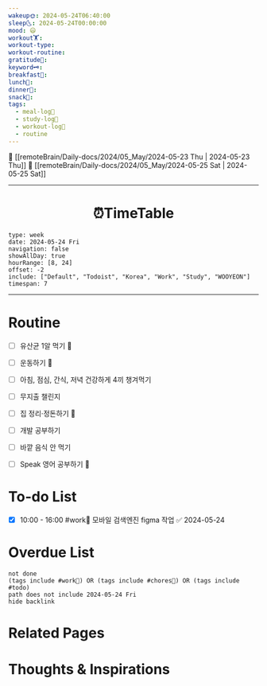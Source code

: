 ```yaml
---
wakeup🌞: 2024-05-24T06:40:00
sleep🌜: 2024-05-24T00:00:00
mood: 😃
workout🏋️: 
workout-type: 
workout-routine: 
gratitude🙏: 
keyword🗝️: 
breakfast🍳: 
lunch🍚: 
dinner🥗: 
snack🍬: 
tags:
  - meal-log📝
  - study-log📓
  - workout-log💪
  - routine
---
```


🔺 [[remoteBrain/Daily-docs/2024/05_May/2024-05-23 Thu | 2024-05-23 Thu]]
🔻 [[remoteBrain/Daily-docs/2024/05_May/2024-05-25 Sat | 2024-05-25 Sat]]
___
<h1> <center>⏰TimeTable </center> </h1>

```gEvent
type: week
date: 2024-05-24 Fri
navigation: false
showAllDay: true
hourRange: [8, 24]
offset: -2
include: ["Default", "Todoist", "Korea", "Work", "Study", "WOOYEON"]
timespan: 7
```

--- 


# Routine 

- [ ] 유산균 1알 먹기 🔼 
- [ ] 운동하기 🔼
- [ ] 아침, 점심, 간식, 저녁 건강하게 4끼 챙겨먹기
- [ ] 무지출 챌린지 
- [ ] 집 정리·정돈하기 🔼
- [ ] 개발 공부하기
- [ ] 바깥 음식 안 먹기 
- [ ] Speak 영어 공부하기 🔼 


# To-do List

- [x] 10:00 - 16:00 #work💼 모바일 검색엔진 figma 작업 ✅ 2024-05-24
# Overdue List
```tasks
not done
(tags include #work💼) OR (tags include #chores🧺) OR (tags include #todo)
path does not include 2024-05-24 Fri
hide backlink
```

# Related Pages



# Thoughts & Inspirations

